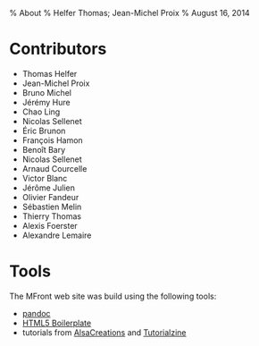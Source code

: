 % About
% Helfer Thomas; Jean-Michel Proix
% August 16, 2014

# Contributors

- Thomas Helfer
- Jean-Michel Proix
- Bruno Michel
- Jérémy Hure
- Chao Ling
- Nicolas Sellenet
- Éric Brunon
- François Hamon
- Benoît Bary
- Nicolas Sellenet
- Arnaud Courcelle
- Victor Blanc
- Jérôme Julien
- Olivier Fandeur
- Sébastien Melin
- Thierry Thomas
- Alexis Foerster
- Alexandre Lemaire

# Tools

The MFront web site was build using the following tools:

- [pandoc](http://johnmacfarlane.net/pandoc/index.html)
- [HTML5 Boilerplate](http://html5boilerplate.com)
- tutorials from [AlsaCreations](http://www.alsacreations.com) and
  [Tutorialzine](http://tutorialzine.com)

<!-- Local IspellDict: english -->

